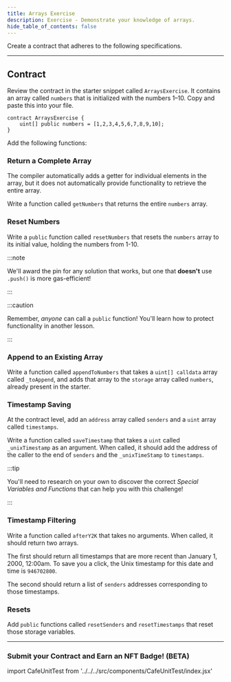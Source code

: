 ```yaml
---
title: Arrays Exercise
description: Exercise - Demonstrate your knowledge of arrays.
hide_table_of_contents: false
---
```


Create a contract that adheres to the following specifications.

---

## Contract

Review the contract in the starter snippet called `ArraysExercise`. It contains an array called `numbers` that is initialized with the numbers 1–10. Copy and paste this into your file.

```solidity
contract ArraysExercise {
    uint[] public numbers = [1,2,3,4,5,6,7,8,9,10];
}
```

Add the following functions:

### Return a Complete Array

The compiler automatically adds a getter for individual elements in the array, but it does not automatically provide functionality to retrieve the entire array.

Write a function called `getNumbers` that returns the entire `numbers` array.

### Reset Numbers

Write a `public` function called `resetNumbers` that resets the `numbers` array to its initial value, holding the numbers from 1-10.

:::note

We'll award the pin for any solution that works, but one that **doesn't** use `.push()` is more gas-efficient!

:::

:::caution

Remember, _anyone_ can call a `public` function! You'll learn how to protect functionality in another lesson.

:::

### Append to an Existing Array

Write a function called `appendToNumbers` that takes a `uint[] calldata` array called `_toAppend`, and adds that array to the `storage` array called `numbers`, already present in the starter.

### Timestamp Saving

At the contract level, add an `address` array called `senders` and a `uint` array called `timestamps`.

Write a function called `saveTimestamp` that takes a `uint` called `_unixTimestamp` as an argument. When called, it should add the address of the caller to the end of `senders` and the `_unixTimeStamp` to `timestamps`.

:::tip

You'll need to research on your own to discover the correct _Special Variables and Functions_ that can help you with this challenge!

:::

### Timestamp Filtering

Write a function called `afterY2K` that takes no arguments. When called, it should return two arrays.

The first should return all timestamps that are more recent than January 1, 2000, 12:00am. To save you a click, the Unix timestamp for this date and time is `946702800`.

The second should return a list of `senders` addresses corresponding to those timestamps.

### Resets

Add `public` functions called `resetSenders` and `resetTimestamps` that reset those storage variables.

---

### Submit your Contract and Earn an NFT Badge! (BETA)

import CafeUnitTest from '../../../src/components/CafeUnitTest/index.jsx'

<CafeUnitTest nftNum={4}/>
